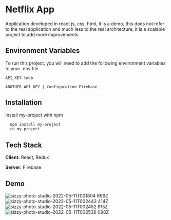 ﻿
# Netflix App

Application developed in react js, css, html, it is a demo, this does not refer to the real application and much less to the real architecture, it is a scalable project to add more improvements.

## Environment Variables

To run this project, you will need to add the following environment variables to your .env file

`API_KEY tmdb` 

`ANOTHER_API_KEY | Configuration Firebase`


## Installation

Install my-project with npm

```bash
  npm install my-project
  cd my-project
```
    
## Tech Stack

**Client:** React, Redux

**Server:** Firebase


## Demo
![sizzy-photo-studio-2022-05-11T001804 699Z](https://user-images.githubusercontent.com/91036479/167745335-73032a3f-c3f9-4af5-b3cc-488479b9b144.png)
![sizzy-photo-studio-2022-05-11T002443 414Z](https://user-images.githubusercontent.com/91036479/167745344-759431e8-cf7f-4028-9950-019fa4ee3389.png)
![sizzy-photo-studio-2022-05-11T002452 815Z](https://user-images.githubusercontent.com/91036479/167745345-adf471ab-0308-4132-a257-d31fd7aa2542.png)
![sizzy-photo-studio-2022-05-11T002536 098Z](https://user-images.githubusercontent.com/91036479/167745454-85a1ed96-6433-4c28-af5a-642fe3f82523.png)

